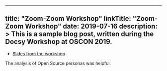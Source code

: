 
---
title: "Zoom-Zoom Workshop"
linkTitle: "Zoom-Zoom Workshop"
date: 2019-07-16
description: >
  This is a sample blog post, written during the Docsy Workshop at OSCON 2019.
---

* [Slides from the workshop](https://docs.google.com/presentation/d/1tsoU9Q8DgtuDM3ona1wiRqIPLA9gEPHOnGsMKBPs5L8/edit)

The analysis of Open Source personas was helpful.

